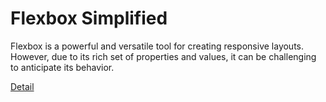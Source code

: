 # Flexbox Simplified

Flexbox is a powerful and versatile tool for creating responsive layouts. However, due to its rich set of properties and values, it can be challenging to anticipate its behavior. 

[Detail](https://eduitfree.com/courses/flexbox-simplified)
